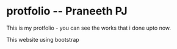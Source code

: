 # protfolio  --  Praneeth PJ

This is my protfolio - you can see the works that i done upto now.


This website using bootstrap
